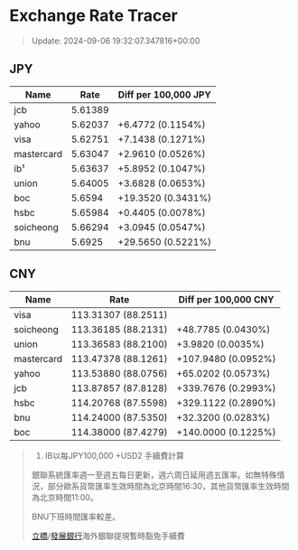 # Exchange Rate Tracer

> Update: 2024-09-06 19:32:07.347816+00:00

## JPY

| Name       |    Rate | Diff per 100,000 JPY   |
|------------|---------|------------------------|
| jcb        | 5.61389 |                        |
| yahoo      | 5.62037 | +6.4772 (0.1154%)      |
| visa       | 5.62751 | +7.1438 (0.1271%)      |
| mastercard | 5.63047 | +2.9610 (0.0526%)      |
| ib¹        | 5.63637 | +5.8952 (0.1047%)      |
| union      | 5.64005 | +3.6828 (0.0653%)      |
| boc        | 5.6594  | +19.3520 (0.3431%)     |
| hsbc       | 5.65984 | +0.4405 (0.0078%)      |
| soicheong  | 5.66294 | +3.0945 (0.0547%)      |
| bnu        | 5.6925  | +29.5650 (0.5221%)     |

## CNY

| Name       | Rate                | Diff per 100,000 CNY   |
|------------|---------------------|------------------------|
| visa       | 113.31307	(88.2511) |                        |
| soicheong  | 113.36185	(88.2131) | +48.7785 (0.0430%)     |
| union      | 113.36583	(88.2100) | +3.9820 (0.0035%)      |
| mastercard | 113.47378	(88.1261) | +107.9480 (0.0952%)    |
| yahoo      | 113.53880	(88.0756) | +65.0202 (0.0573%)     |
| jcb        | 113.87857	(87.8128) | +339.7676 (0.2993%)    |
| hsbc       | 114.20768	(87.5598) | +329.1122 (0.2890%)    |
| bnu        | 114.24000	(87.5350) | +32.3200 (0.0283%)     |
| boc        | 114.38000	(87.4279) | +140.0000 (0.1225%)    |


> 1. IB以每JPY100,000 +USD2 手續費計算
>
> 銀聯系統匯率週一至週五每日更新，週六周日延用週五匯率。如無特殊情況，部分歐系貨幣匯率生效時間為北京時間16:30，其他貨幣匯率生效時間為北京時間11:00。
>
> BNU下班時間匯率較差。
>
> [立橋](https://www.wlbank.com.mo/uploads/ueditor/file/20181211/1544536513900230.pdf)/[發展銀行](https://www.mdb.com.mo/Service_Charges_20230728.pdf)海外銀聯提現暫時豁免手續費

